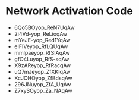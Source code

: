 # Network Activation Code
* 6Qo5BOyop_ReN7UqAw
* 2i4Vd-yop_ReLioqAw
* mYeJE-yop_Red1YqAw
* eIFIVeyop_RfLQUqAw
* mmlpaeyop_RfSIAqAw
* gfO4Luyop_RfS-sqAw
* X9zAReyop_RfRacqAw
* uQ7mJeyop_ZfXKIqAw
* KcJOHOyop_ZfBdsqAw
* 296JNuyop_ZfA_UqAw
* Z7xySOyop_Za_NAqAw